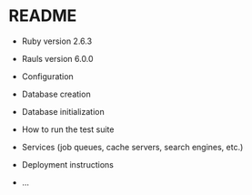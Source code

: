 # README

* Ruby version 2.6.3

* Rauls version 6.0.0

* Configuration

* Database creation

* Database initialization

* How to run the test suite

* Services (job queues, cache servers, search engines, etc.)

* Deployment instructions

* ...
